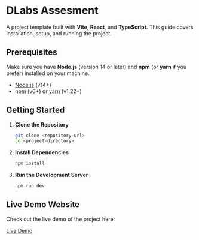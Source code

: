# DLabs Assesment

A project template built with **Vite**, **React**, and **TypeScript**. This guide covers installation, setup, and running the project.

## Prerequisites

Make sure you have **Node.js** (version 14 or later) and **npm** (or **yarn** if you prefer) installed on your machine.

- [Node.js](https://nodejs.org/) (v14+)
- [npm](https://www.npmjs.com/) (v6+) or [yarn](https://yarnpkg.com/) (v1.22+)

## Getting Started

1. **Clone the Repository**

   ```bash
   git clone <repository-url>
   cd <project-directory>
   ```

2. **Install Dependencies**

   ```bash
   npm install
   ```

3. **Run the Development Server**

   ```bash
   npm run dev
   ```

## Live Demo Website

Check out the live demo of the project here:

[Live Demo](https://dlabs-assesment.vercel.app/)
